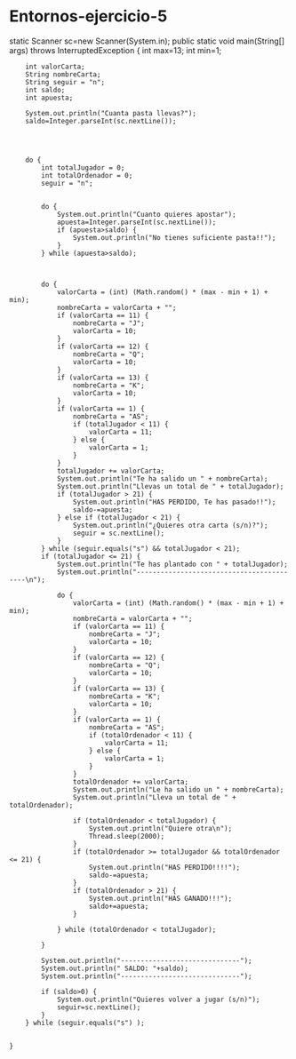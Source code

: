 # Entornos-ejercicio-5


static Scanner sc=new Scanner(System.in);
    public static void main(String[] args) throws InterruptedException {
        int max=13;
        int min=1;
        
        int valorCarta;
        String nombreCarta;
        String seguir = "n";
        int saldo;
        int apuesta;
        
        System.out.println("Cuanta pasta llevas?");
        saldo=Integer.parseInt(sc.nextLine());
        
        
        
        
        do {
            int totalJugador = 0;
            int totalOrdenador = 0;
            seguir = "n";
            
            
            do {
                System.out.println("Cuanto quieres apostar");
                apuesta=Integer.parseInt(sc.nextLine());
                if (apuesta>saldo) {
                    System.out.println("No tienes suficiente pasta!!");
                }
            } while (apuesta>saldo);
            
            
            
            do {
                valorCarta = (int) (Math.random() * (max - min + 1) + min);
                nombreCarta = valorCarta + "";
                if (valorCarta == 11) {
                    nombreCarta = "J";
                    valorCarta = 10;
                }
                if (valorCarta == 12) {
                    nombreCarta = "Q";
                    valorCarta = 10;
                }
                if (valorCarta == 13) {
                    nombreCarta = "K";
                    valorCarta = 10;
                }
                if (valorCarta == 1) {
                    nombreCarta = "AS";
                    if (totalJugador < 11) {
                        valorCarta = 11;
                    } else {
                        valorCarta = 1;
                    }
                }
                totalJugador += valorCarta;
                System.out.println("Te ha salido un " + nombreCarta);
                System.out.println("Llevas un total de " + totalJugador);
                if (totalJugador > 21) {
                    System.out.println("HAS PERDIDO, Te has pasado!!");
                    saldo-=apuesta;
                } else if (totalJugador < 21) {
                    System.out.println("¿Quieres otra carta (s/n)?");
                    seguir = sc.nextLine();
                }
            } while (seguir.equals("s") && totalJugador < 21);
            if (totalJugador <= 21) {
                System.out.println("Te has plantado con " + totalJugador);
                System.out.println("------------------------------------------\n");

                do {
                    valorCarta = (int) (Math.random() * (max - min + 1) + min);
                    nombreCarta = valorCarta + "";
                    if (valorCarta == 11) {
                        nombreCarta = "J";
                        valorCarta = 10;
                    }
                    if (valorCarta == 12) {
                        nombreCarta = "Q";
                        valorCarta = 10;
                    }
                    if (valorCarta == 13) {
                        nombreCarta = "K";
                        valorCarta = 10;
                    }
                    if (valorCarta == 1) {
                        nombreCarta = "AS";
                        if (totalOrdenador < 11) {
                            valorCarta = 11;
                        } else {
                            valorCarta = 1;
                        }
                    }
                    totalOrdenador += valorCarta;
                    System.out.println("Le ha salido un " + nombreCarta);
                    System.out.println("Lleva un total de " + totalOrdenador);

                    if (totalOrdenador < totalJugador) {
                        System.out.println("Quiere otra\n");
                        Thread.sleep(2000);
                    }
                    if (totalOrdenador >= totalJugador && totalOrdenador <= 21) {
                        System.out.println("HAS PERDIDO!!!!");
                        saldo-=apuesta;
                    }
                    if (totalOrdenador > 21) {
                        System.out.println("HAS GANADO!!!");
                        saldo+=apuesta;
                    }

                } while (totalOrdenador < totalJugador);

            }
            
            System.out.println("------------------------------");
            System.out.println(" SALDO: "+saldo);
            System.out.println("------------------------------");
            
            if (saldo>0) {
                System.out.println("Quieres volver a jugar (s/n)");
                seguir=sc.nextLine();
            }
        } while (seguir.equals("s") );

        
    }

